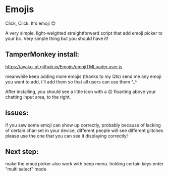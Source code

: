 # Emojis

Click, Click. It's emoji 😊

A very simple, light-weighted straightforward script that add emoji picker to your bc. Very simple thing but you should have it!

## TamperMonkey install:
https://ayako-qt.github.io/Emojis/emojiTMLoader.user.js

meanwhile keep adding more emojis (thanks to my Qts)
send me any emoji you want to add, i'll add them so that all users can use them ^_^

After installing, you should see a little icon with a 😊 floarting above your chatting input area, to the right.

## issues:
if you saw some emoji can show up correctly, probably because of lacking of certain char-set in your device, different people will see different glitches
please use the one that you can see it displaying correctly! 

## Next step:
make the emoji picker also work with beep menu.
holding certain keys enter "multi select" mode
